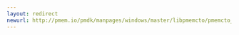 ```yaml
---
layout: redirect
newurl: http://pmem.io/pmdk/manpages/windows/master/libpmemcto/pmemcto_malloc_usable_size.3.html
---
```

